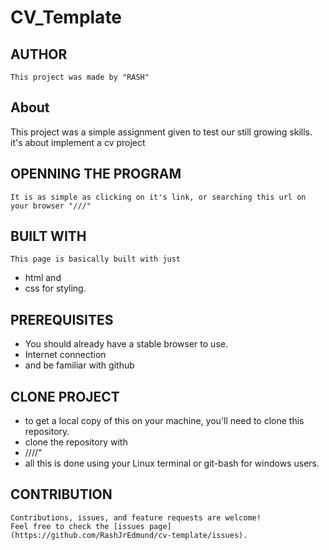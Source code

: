 # CV_Template

## AUTHOR
    This project was made by "RASH"

## About
   This project was a simple assignment given to test our still growing skills. it's about implement a cv project

## OPENNING THE PROGRAM
    It is as simple as clicking on it's link, or searching this url on your browser "///"

## BUILT WITH
    This page is basically built with just 
* html and 
* css for styling.

## PREREQUISITES
* You should already have a stable browser to use.
* Internet connection
* and be familiar with github

## CLONE PROJECT
* to get a local copy of this on your machine, you'll need to clone this repository.
* clone the repository with
* ////"
* all this is done using your Linux terminal or git-bash for windows users.

## CONTRIBUTION
    Contributions, issues, and feature requests are welcome!
    Feel free to check the [issues page](https://github.com/RashJrEdmund/cv-template/issues).
